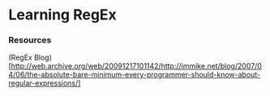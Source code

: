 # Learning RegEx 

### Resources
(RegEx Blog)[http://web.archive.org/web/20091217101142/http://immike.net/blog/2007/04/06/the-absolute-bare-minimum-every-programmer-should-know-about-regular-expressions/]
